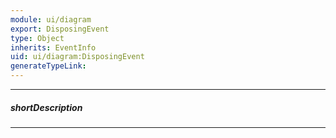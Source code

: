 ```yaml
---
module: ui/diagram
export: DisposingEvent
type: Object
inherits: EventInfo
uid: ui/diagram:DisposingEvent
generateTypeLink: 
---
```

---
##### shortDescription
<!-- Description goes here -->

---
<!-- Description goes here -->